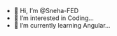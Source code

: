 - 👋 Hi, I’m @Sneha-FED
- 👀 I’m interested in Coding...
- 🌱 I’m currently learning Angular...


<!---
Sneha-FED/Sneha-FED is a ✨ special ✨ repository because its `README.md` (this file) appears on your GitHub profile.
You can click the Preview link to take a look at your changes.
--->

